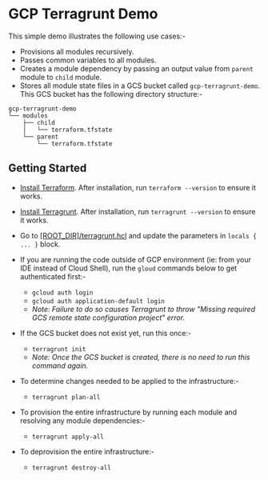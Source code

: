 # GCP Terragrunt Demo

This simple demo illustrates the following use cases:-

* Provisions all modules recursively.
* Passes common variables to all modules.
* Creates a module dependency by passing an output value from `parent` module to `child` module.
* Stores all module state files in a GCS bucket called `gcp-terragrunt-demo`. This GCS bucket has the following directory structure:- 

```
gcp-terragrunt-demo                      
└── modules                         
    ├── child                       
    │   └── terraform.tfstate       
    └── parent                      
        └── terraform.tfstate       
```

## Getting Started

* [Install Terraform](https://learn.hashicorp.com/terraform/getting-started/install). After installation, run `terraform --version` to ensure it works.

* [Install Terragrunt](https://terragrunt.gruntwork.io/docs/getting-started/install/). After installation, run `terragrunt --version` to ensure it works.

* Go to [\[ROOT_DIR\]/terragrunt.hcl](terragrunt.hcl) and update the parameters in `locals { ... }` block.

* If you are running the code outside of GCP environment (ie: from your IDE instead of Cloud Shell), run the `gloud` commands below to get authenticated first:- 
    * `gcloud auth login` 
    * `gcloud auth application-default login` 
    * *Note: Failure to do so causes Terragrunt to throw "Missing required GCS remote state configuration project" error.*

* If the GCS bucket does not exist yet, run this once:-
    * `terragrunt init`
    * *Note: Once the GCS bucket is created, there is no need to run this command again.*

* To determine changes needed to be applied to the infrastructure:- 
    * `terragrunt plan-all`

* To provision the entire infrastructure by running each module and resolving any module dependencies:-
    * `terragrunt apply-all`

* To deprovision the entire infrastructure:-
    * `terragrunt destroy-all`
